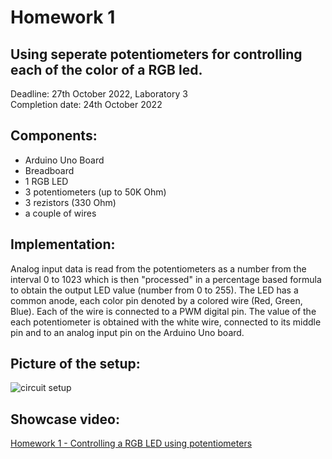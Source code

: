 # Homework 1
## Using seperate potentiometers for controlling each of the color of a RGB led.

Deadline: 27th October 2022, Laboratory 3<br>
Completion date: 24th October 2022

## Components:
* Arduino Uno Board
* Breadboard
* 1 RGB LED
* 3 potentiometers (up to 50K Ohm)
* 3 rezistors (330 Ohm)
* a couple of wires

## Implementation:
Analog input data is read from the potentiometers as a number from the interval 0 to 1023 which is then "processed" in a percentage based formula to obtain the output LED value (number from 0 to 255). The LED has a common anode, each color pin denoted by a colored wire (Red, Green, Blue). Each of the wire is connected to a PWM digital pin. The value of the each potentiometer is obtained with the white wire, connected to its middle pin and to an analog input pin on the Arduino Uno board. 

## Picture of the setup:
![circuit setup](https://i.imgur.com/NwHtBPc.jpg)

## Showcase video:
[Homework 1 - Controlling a RGB LED using potentiometers](https://youtu.be/SCht0vshSvY)